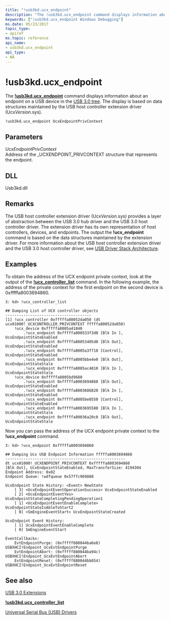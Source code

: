 ```yaml
---
title: "!usb3kd.ucx_endpoint"
description: "The !usb3kd.ucx_endpoint command displays information about an endpoint on a USB device in the USB 3.0 tree. The display is based on data maintained by UcxVersion.sys."
keywords: ["!usb3kd.ucx_endpoint Windows Debugging"]
ms.date: 05/23/2017
topic_type:
- apiref
ms.topic: reference
api_name:
- usb3kd.ucx_endpoint
api_type:
- NA
---
```


# !usb3kd.ucx\_endpoint

The [**!usb3kd.ucx\_endpoint**](-usb3kd-device-info.md) command displays information about an endpoint on a USB device in the [USB 3.0 tree](usb-3-extensions.md#usb-3-tree). The display is based on data structures maintained by the USB host controller extension driver (Ucx*Version*.sys).

```dbgcmd
!usb3kd.ucx_endpoint UcxEndpointPrivContext
```

## Parameters

<span id="_______UcxEndpointPrivContext______"></span><span id="_______ucxendpointprivcontext______"></span><span id="_______UCXENDPOINTPRIVCONTEXT______"></span> *UcxEndpointPrivContext*   
Address of the \_UCXENDPOINT\_PRIVCONTEXT structure that represents the endpoint.

## DLL

Usb3kd.dll

## Remarks

The USB host controller extension driver (Ucx*Version*.sys) provides a layer of abstraction between the USB 3.0 hub driver and the USB 3.0 host controller driver. The extension driver has its own representation of host controllers, devices, and endpoints. The output the **!ucx\_endpoint** command is based on the data structures maintained by the extension driver. For more information about the USB host controller extension driver and the USB 3.0 host controller driver, see [USB Driver Stack Architecture](../usbcon/usb-3-0-driver-stack-architecture.md).

## Examples

To obtain the address of the UCX endpoint private context, look at the output of the [**!ucx\_controller\_list**](-usb3kd-ucx-controller-list.md) command. In the following example, the address of the private context for the first endpoint on the second device is 0xfffffa8003694860.

```dbgcmd
3: kd> !ucx_controller_list

## Dumping List of UCX controller objects
--------------------------------------
[1] !ucx_controller 0xfffffa80052da050 (dt ucx01000!_UCXCONTROLLER_PRIVCONTEXT fffffa80052da050)
    !ucx_device 0xfffffa8005a41840
        .!ucx_endpoint 0xfffffa800533f3d0 [Blk In ], UcxEndpointStateEnabled
        .!ucx_endpoint 0xfffffa80053405d0 [Blk Out], UcxEndpointStateEnabled
        .!ucx_endpoint 0xfffffa8005a3f710 [Control], UcxEndpointStateEnabled
        .!ucx_endpoint 0xfffffa8005bbe4e0 [Blk Out], UcxEndpointStateStale
        .!ucx_endpoint 0xfffffa8005ac4810 [Blk In ], UcxEndpointStateStale
    !ucx_device 0xfffffa8005bd9680
        .!ucx_endpoint 0xfffffa8003694860 [Blk Out], UcxEndpointStateEnabled
        .!ucx_endpoint 0xfffffa8003686820 [Blk In ], UcxEndpointStateEnabled
        .!ucx_endpoint 0xfffffa8005be0550 [Control], UcxEndpointStateEnabled
        .!ucx_endpoint 0xfffffa8003695580 [Blk In ], UcxEndpointStateStale
        .!ucx_endpoint 0xfffffa80036a20c0 [Blk Out], UcxEndpointStateStale
```

Now you can pass the address of the UCX endpoint private context to the **!ucx\_endpoint** command.

```dbgcmd
3: kd> !ucx_endpoint 0xfffffa8003694860

## Dumping Ucx USB Endpoint Information fffffa8003694860
-----------------------------------------------------
dt ucx01000!_UCXENDPOINT_PRIVCONTEXT 0xfffffa8003694860
[Blk Out], UcxEndpointStateEnabled, MaxTransferSize: 4194304
Endpoint Address: 0x02
Endpoint Queue: !wdfqueue 0x57ffc969888

UcxEndpoint State History: <Event> NewState 
    [ 3] <UcxEndpointEventOperationSuccess> UcxEndpointStateEnabled
    [ 2] <UcxEndpointEventYes> UcxEndpointStateCompletingPendingOperation1
    [ 1] <UcxEndpointEventEnableComplete> UcxEndpointStateIsAbleToStart2
    [ 0] <SmEngineEventStart> UcxEndpointStateCreated

UcxEndpoint Event History:
    [ 1] UcxEndpointEventEnableComplete
    [ 0] SmEngineEventStart

EventCallbacks:
    EvtEndpointPurge: (0xfffff880044ba6e8) USBXHCI!Endpoint_UcxEvtEndpointPurge
    EvtEndpointAbort: (0xfffff880044ba94c) USBXHCI!Endpoint_UcxEvtEndpointAbort
    EvtEndpointReset: (0xfffff880044bb854) USBXHCI!Endpoint_UcxEvtEndpointReset
```

## See also

[USB 3.0 Extensions](usb-3-extensions.md)

[**!usb3kd.ucx\_controller\_list**](-usb3kd-ucx-controller-list.md)

[Universal Serial Bus (USB) Drivers](../usbcon/index.md)
